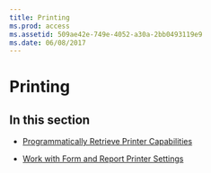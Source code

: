 ```yaml
---
title: Printing
ms.prod: access
ms.assetid: 509ae42e-749e-4052-a30a-2bb0493119e9
ms.date: 06/08/2017
---
```



# Printing

## In this section


- [Programmatically Retrieve Printer Capabilities](programmatically-retrieve-printer-capabilities.md)
    
- [Work with Form and Report Printer Settings](work-with-form-and-report-printer-settings.md)
    

